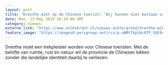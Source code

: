 ```yaml
---
layout: post
title: "Drenthe mikt op de Chinese toerist: ‘Wij kunnen niet bestaan van Nederlandse toeristen die alleen maar door de natuur fietsen’"
date: Mon, 13 May 2019 16:24:00 GMT
category: nieuws
externe_link: "https://www.volkskrant.nl/nieuws-achtergrond/drenthe-mikt-op-de-chinese-toerist-wij-kunnen-niet-bestaan-van-nederlandse-toeristen-die-alleen-maar-door-de-natuur-fietsen~bbdc8301cd/"
feature_image: "https://images0.persgroep.net/rcs/p-uWMtTkp1dc8TP_VQt9qpgXeTI/diocontent/148364897/_crop/0/179/1648/1649/_fill/320/320?appId=93a17a8fd81db0de025c8abd1cca1279&quality=0.85"
---
```


Drenthe moet een trekpleister worden voor Chinese toeristen. Met de belofte van ruimte, rust en natuur wil de provincie de Chinezen lokken zonder die landelijke identiteit daarbij te verliezen.
